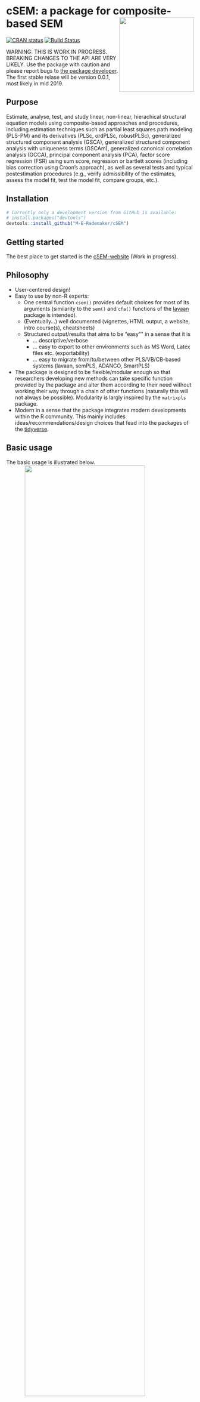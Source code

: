 
<!-- README.md is generated from README.Rmd. Please edit that file -->

# cSEM: a package for composite-based SEM <img src='man/figures/cSEMsticker.svg' align="right" height="200" /></a>

[![CRAN
status](https://www.r-pkg.org/badges/version/cSEM)](https://cran.r-project.org/package=cSEM)
[![Build
Status](https://travis-ci.com/M-E-Rademaker/cSEM.svg?branch=master)](https://travis-ci.com/M-E-Rademaker/cSEM)

WARNING: THIS IS WORK IN PROGRESS. BREAKING CHANGES TO THE API ARE VERY
LIKELY. Use the package with caution and please report bugs to [the
package developer](mailto:manuel.rademaker@uni-wuerzburg.de). The first
stable relase will be version 0.0.1, most likely in mid 2019.

## Purpose

Estimate, analyse, test, and study linear, non-linear, hierachical
structural equation models using composite-based approaches and
procedures, including estimation techniques such as partial least
squares path modeling (PLS-PM) and its derivatives (PLSc, ordPLSc,
robustPLSc), generalized structured component analysis (GSCA),
generalized structured component analysis with uniqueness terms (GSCAm),
generalized canonical correlation analysis (GCCA), principal component
analysis (PCA), factor score regression (FSR) using sum score,
regression or bartlett scores (including bias correction using Croon’s
approach), as well as several tests and typical postestimation
procedures (e.g., verify admissibility of the estimates, assess the
model fit, test the model fit, compare groups, etc.).

## Installation

``` r
# Currently only a development version from GitHub is available:
# install.packages("devtools")
devtools::install_github("M-E-Rademaker/cSEM")
```

## Getting started

The best place to get started is the
[cSEM-website](https://m-e-rademaker.github.io/cSEM/) (Work in
progress).

## Philosophy

  - User-centered design\!
  - Easy to use by non-R experts:
      - One central function `csem()` provides default choices for most
        of its arguments (similarity to the `sem()` and `cfa()`
        functions of the [lavaan](http://lavaan.ugent.be/) package is
        intended).
      - (Eventually…) well documented (vignettes, HTML output, a
        website, intro course(s), cheatsheets)
      - Structured output/results that aims to be “easy”" in a sense
        that it is
          - … descriptive/verbose
          - … easy to export to other environments such as MS Word,
            Latex files etc. (exportability)
          - … easy to migrate from/to/between other PLS/VB/CB-based
            systems (lavaan, semPLS, ADANCO, SmartPLS)
  - The package is designed to be flexible/modular enough so that
    researchers developing new methods can take specific function
    provided by the package and alter them according to their need
    without working their way through a chain of other functions
    (naturally this will not always be possible). Modularity is largly
    inspired by the `matrixpls` package.
  - Modern in a sense that the package integrates modern developments
    within the R community. This mainly includes
    ideas/recommendations/design choices that fead into the packages of
    the [tidyverse](https://github.com/tidyverse/tidyverse).

## Basic usage

The basic usage is illustrated below.
<img src="man/figures/api.png" width="80%" style="display: block; margin: auto;" />

Roughly speaking using `cSEM` is always the same 3 step procedure

1.  Pick a dataset and specify a model using [lavaan
    syntax](http://lavaan.ugent.be/tutorial/syntax1.html)
2.  Use `csem()`
3.  Apply one of the postestimation functions on the resulting object.

### Example

Models are defined using [lavaan
syntax](http://lavaan.ugent.be/tutorial/syntax1.html) with some slight
modifications. For illustration we use the build-in and well-known
`satisfaction` dataset.

``` r
require(cSEM)
data(satisfaction)
    
## Note: The operator "<~" tells cSEM that the construct to its left is modelled
##       as a composite.
##       The operator "=~" tells cSEM that the construct to its left is modelled
##       as a common factor.
##       The operator "~" tells cSEM which are the dependent (left-hand side) and
##       independent variables (right-hand side).
    
model <- "
# Structural model
EXPE ~ IMAG
QUAL ~ EXPE
VAL  ~ EXPE + QUAL
SAT  ~ IMAG + EXPE + QUAL + VAL 
LOY  ~ IMAG + SAT

# Composite model
IMAG <~ imag1 + imag2 + imag3
EXPE <~ expe1 + expe2 + expe3 
QUAL <~ qual1 + qual2 + qual3 + qual4 + qual5
VAL  <~ val1  + val2  + val3

# Reflective measurement model
SAT  =~ sat1  + sat2  + sat3  + sat4
LOY  =~ loy1  + loy2  + loy3  + loy4
"
```

Estimation is conducted by the `csem()` function.

``` r
# Estimate using defaults
res <- csem(.data = satisfaction, .model = model)

# This is equal to
csem(
   .data                        = satisfaction,
   .model                       = model,
   .approach_cor_robust         = "none",
   .approach_nl                 = "sequential",
   .approach_paths              = "OLS",
   .approach_weights            = "PLS-PM",
   .conv_criterion              = "diff_absolute",
   .disattenuate                = TRUE,
   .dominant_indicators         = NULL,
   .estimate_structural         = TRUE,
   .id                          = NULL,
   .iter_max                    = 100,
   .normality                   = TRUE,
   .PLS_approach_cf             = "dist_squared_euclid",
   .PLS_ignore_structural_model = FALSE,
   .PLS_modes                   = NULL,
   .PLS_weight_scheme_inner     = "path",
   .reliabilities               = NULL,
   .starting_values             = NULL,
   .tolerance                   = 1e-05,
   .resample_method             = "none", 
   .resample_method2            = "none",
   .R                           = 499,
   .R2                          = 199,
   .handle_inadmissibles        = "drop",
   .user_funs                   = NULL,
   .eval_plan                   = "sequential",
   .seed                        = NULL,
   .sign_change_option          = "none"
    )
```

The result is always an object of class `cSEMResults`. Technically, the
resulting object has an additional class attribute (namely
`cSEMResults_default`, `cSEMResults_multi` or `cSEMResults_2ndorder`),
however, users usually do not need to care about since postestimation
functions (will eventually) automatically work on all classes.

``` r
## Access elements using `$`. E.g.:
res$Estimates$Loading_estimates 
res$Information$Model
    
## Examine the structure:
listviewer::jsonedit(res, mode = "view") # requires the listviewer package.
    
## Get a summary
summarize(res) 
    
# Alter the model to obtain a linear model:
model <- "
    # Structural model
    EXPE ~ IMAG
    QUAL ~ EXPE
    VAL  ~ EXPE + QUAL
    SAT  ~ IMAG + EXPE + QUAL + VAL
    LOY  ~ IMAG + SAT
    
    # Composite models
    IMAG <~ imag1 + imag2 + imag3
    EXPE <~ expe1 + expe2 + expe3 
    QUAL <~ qual1 + qual2 + qual3 + qual4 + qual5
    VAL  <~ val1  + val2  + val3
     
    # Reflective measurement model
    SAT  =~ sat1  + sat2  + sat3  + sat4
    LOY  =~ loy1  + loy2  + loy3  + loy4
    "
    
res <- csem(.data = satisfaction, .model = model)
    
## Apply postestimation functions, e.g.
verify(res) 
    
## Test overall model fit
testOMF(res)
```

#### Inference

By default no inferential quantities are calculated since most
composite-based estimators have no closed-form expressions for standard
errors. `cSEM` mostly relies on the `bootstrap` and the `jackknife`
procedure to estimate standard errors, test statistics, and critical
quantiles.

`cSEM` offers two ways to compute resamples:

1.  Inference can be done by first setting `.resample_method` to
    `"jackkinfe"` or `"bootstrap"` and subsequently using `summarize()`
    or `infer()`.
2.  The same result is achieved by passing a `cSEMResults` object to
    `resamplecSEMResults()` and subsequently using `summarize()` or
    `infer()`.

<!-- end list -->

``` r
# Setting `.resample_method`
b1 <- csem(.data = satisfaction, .model = model, .resample_method = "bootstrap")
b2 <- resamplecSEMResults(res)
```

Several resample-based confidence intervals are implemented, see
`?infer()`:

``` r
summarize(b1)
infer(b1, .quantity = c("CI_standard_z", "CI_percentile")) # no print method yet
```

Both bootstrap and jackknife resampling support platform-independent
multiprocessing as well as setting random seeds via the [future
framework](https://github.com/HenrikBengtsson/future). For
multiprocessing simply set `.eval_plan = "multiprocess"` in which case
the maximum number of available cores is used if not on Windows. On
Windows as many separate R instances are opened in the backround as
there are cores available instead. Note that this naturally has some
overhead so for a small number of resamples multiprocessing will not
always be faster compared to sequential (single core) processing (the
default). Seeds are set via the `.seed` argument.

``` r
b <- csem(
  .data            = satisfaction,
  .model           = model, 
  .resample_method = "bootstrap",
  .R               = 999,
  .seed            = 98234,
  .eval_plan       = "multiprocess")
```

## Postestimation functions

Currently we have four major postestimation verbs.

  - `summarize()` : usually all that is need.
  - `verify()` : verify if the estimation produced admissible results
  - `assess()` : asses the model using common fit and assessment
    measures
  - `predict()` : (not yet implemented)

Tests are performed by using the test family of functions. Currently
three tests are implemented.

  - `testOMF()` : performs a test for overall model fit
  - `testMICOM()` : performs a test for composite measurement invariance
  - `testMGD` : performs a test to assess multi-group differences

All functions require a `cSEMResults` object.
